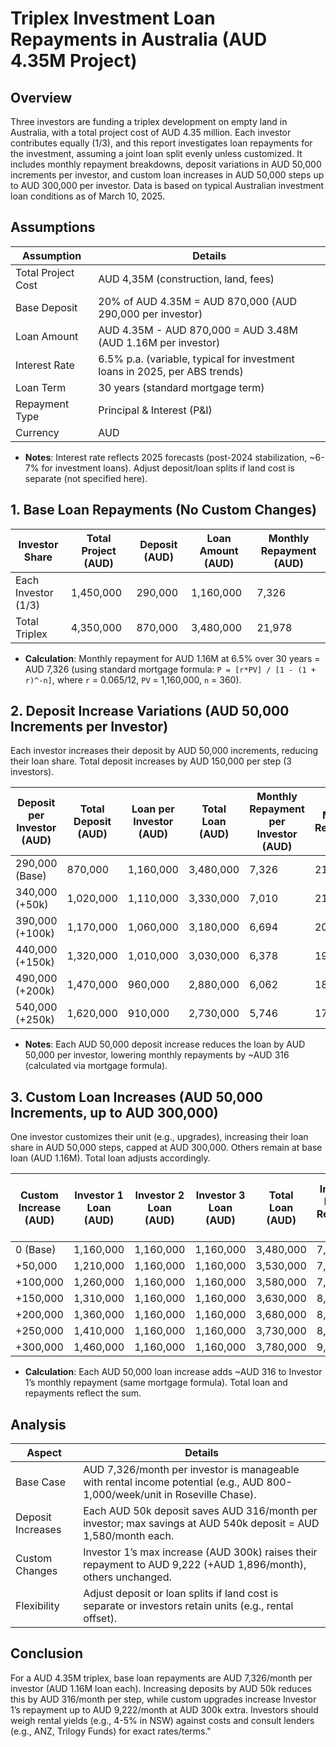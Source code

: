 # Triplex Investment Loan Repayments in Australia (AUD 4.35M Project)

## Overview
Three investors are funding a triplex development on empty land in Australia, with a total project cost of AUD 4.35 million. Each investor contributes equally (1/3), and this report investigates loan repayments for the investment, assuming a joint loan split evenly unless customized. It includes monthly repayment breakdowns, deposit variations in AUD 50,000 increments per investor, and custom loan increases in AUD 50,000 steps up to AUD 300,000 per investor. Data is based on typical Australian investment loan conditions as of March 10, 2025.

## Assumptions
| Assumption            | Details                                                                    |
|-----------------------|----------------------------------------------------------------------------|
| Total Project Cost    | AUD 4,35M (construction, land, fees)                                       |
| Base Deposit          | 20% of AUD 4.35M = AUD 870,000 (AUD 290,000 per investor)                  |
| Loan Amount           | AUD 4.35M - AUD 870,000 = AUD 3.48M (AUD 1.16M per investor)               |
| Interest Rate         | 6.5% p.a. (variable, typical for investment loans in 2025, per ABS trends) |
| Loan Term             | 30 years (standard mortgage term)                                          |
| Repayment Type        | Principal & Interest (P&I)                                                 |
| Currency              | AUD                                                                        |

- **Notes**: Interest rate reflects 2025 forecasts (post-2024 stabilization, ~6-7% for investment loans). Adjust deposit/loan splits if land cost is separate (not specified here).

## 1. Base Loan Repayments (No Custom Changes)
| Investor Share        | Total Project (AUD) | Deposit (AUD) | Loan Amount (AUD) | Monthly Repayment (AUD) |
|-----------------------|---------------------|---------------|-------------------|-------------------------|
| Each Investor (1/3)   | 1,450,000           | 290,000       | 1,160,000         | 7,326                   |
| Total Triplex         | 4,350,000           | 870,000       | 3,480,000         | 21,978                  |

- **Calculation**: Monthly repayment for AUD 1.16M at 6.5% over 30 years = AUD 7,326 (using standard mortgage formula: `P = [r*PV] / [1 - (1 + r)^-n]`, where `r` = 0.065/12, `PV` = 1,160,000, `n` = 360).

## 2. Deposit Increase Variations (AUD 50,000 Increments per Investor)
Each investor increases their deposit by AUD 50,000 increments, reducing their loan share. Total deposit increases by AUD 150,000 per step (3 investors).

| Deposit per Investor (AUD) | Total Deposit (AUD) | Loan per Investor (AUD) | Total Loan (AUD) | Monthly Repayment per Investor (AUD) | Total Monthly Repayment (AUD) |
|----------------------------|---------------------|-------------------------|------------------|------------------------------|-------------------------------|
| 290,000 (Base)             | 870,000             | 1,160,000               | 3,480,000        | 7,326                        | 21,978                        |
| 340,000 (+50k)             | 1,020,000           | 1,110,000               | 3,330,000        | 7,010                        | 21,030                        |
| 390,000 (+100k)            | 1,170,000           | 1,060,000               | 3,180,000        | 6,694                        | 20,082                        |
| 440,000 (+150k)            | 1,320,000           | 1,010,000               | 3,030,000        | 6,378                        | 19,134                        |
| 490,000 (+200k)            | 1,470,000           | 960,000                 | 2,880,000        | 6,062                        | 18,186                        |
| 540,000 (+250k)            | 1,620,000           | 910,000                 | 2,730,000        | 5,746                        | 17,238                        |

- **Notes**: Each AUD 50,000 deposit increase reduces the loan by AUD 50,000 per investor, lowering monthly repayments by ~AUD 316 (calculated via mortgage formula).

## 3. Custom Loan Increases (AUD 50,000 Increments, up to AUD 300,000)
One investor customizes their unit (e.g., upgrades), increasing their loan share in AUD 50,000 steps, capped at AUD 300,000. Others remain at base loan (AUD 1.16M). Total loan adjusts accordingly.

| Custom Increase (AUD) | Investor 1 Loan (AUD) | Investor 2 Loan (AUD) | Investor 3 Loan (AUD) | Total Loan (AUD) | Investor 1 Monthly Repayment (AUD) | Investor 2&3 Monthly Repayment (AUD) | Total Monthly Repayment (AUD) |
|-----------------------|-----------------------|-----------------------|-----------------------|------------------|----------------------------|------------------------------|-------------------------------|
| 0 (Base)              | 1,160,000             | 1,160,000             | 1,160,000             | 3,480,000        | 7,326                      | 7,326                        | 21,978                        |
| +50,000               | 1,210,000             | 1,160,000             | 1,160,000             | 3,530,000        | 7,642                      | 7,326                        | 22,294                        |
| +100,000              | 1,260,000             | 1,160,000             | 1,160,000             | 3,580,000        | 7,958                      | 7,326                        | 22,610                        |
| +150,000              | 1,310,000             | 1,160,000             | 1,160,000             | 3,630,000        | 8,274                      | 7,326                        | 22,926                        |
| +200,000              | 1,360,000             | 1,160,000             | 1,160,000             | 3,680,000        | 8,590                      | 7,326                        | 23,242                        |
| +250,000              | 1,410,000             | 1,160,000             | 1,160,000             | 3,730,000        | 8,906                      | 7,326                        | 23,558                        |
| +300,000              | 1,460,000             | 1,160,000             | 1,160,000             | 3,780,000        | 9,222                      | 7,326                        | 23,874                        |

- **Calculation**: Each AUD 50,000 loan increase adds ~AUD 316 to Investor 1’s monthly repayment (same mortgage formula). Total loan and repayments reflect the sum.

## Analysis
| Aspect                | Details                                                                 |
|-----------------------|-------------------------------------------------------------------------|
| Base Case             | AUD 7,326/month per investor is manageable with rental income potential (e.g., AUD 800-1,000/week/unit in Roseville Chase). |
| Deposit Increases     | Each AUD 50k deposit saves AUD 316/month per investor; max savings at AUD 540k deposit = AUD 1,580/month each. |
| Custom Changes        | Investor 1’s max increase (AUD 300k) raises their repayment to AUD 9,222 (+AUD 1,896/month), others unchanged. |
| Flexibility           | Adjust deposit or loan splits if land cost is separate or investors retain units (e.g., rental offset). |

## Conclusion
For a AUD 4.35M triplex, base loan repayments are AUD 7,326/month per investor (AUD 1.16M loan each). Increasing deposits by AUD 50k reduces this by AUD 316/month per step, while custom upgrades increase Investor 1’s repayment up to AUD 9,222/month at AUD 300k extra. Investors should weigh rental yields (e.g., 4-5% in NSW) against costs and consult lenders (e.g., ANZ, Trilogy Funds) for exact rates/terms."
